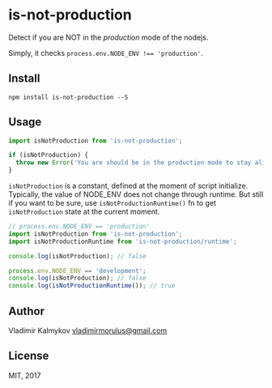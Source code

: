 is-not-production
==

Detect if you are NOT in the *production* mode of the nodejs.

Simply, it checks `process.env.NODE_ENV !== 'production'`.

Install
----

```
npm install is-not-production --S
```

Usage
----

```js
import isNotProduction from 'is-not-production';

if (isNotProduction) {
  throw new Error('You are should be in the production mode to stay alive');
}
```

`isNotProduction` is a constant, defined at the moment of script initialize. Typically, the value of NODE_ENV does not change through runtime. But still if you want to be sure, use `isNotProductionRuntime()` fn to get `isNotProduction` state at the current moment.

```js
// process.env.NODE_ENV == 'production'
import isNotProduction from 'is-not-production';
import isNotProductionRuntime from 'is-not-production/runtime';

console.log(isNotProduction); // false

process.env.NODE_ENV == 'development';
console.log(isNotProduction); // false
console.log(isNotProductionRuntime()); // true
```

Author
----

Vladimir Kalmykov <vladimirmorulus@gmail.com>

License
----

MIT, 2017
